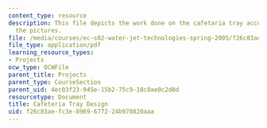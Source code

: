 ```yaml
---
content_type: resource
description: This file depicts the work done on the cafetaria tray accompanied with
  the pictures.
file: /media/courses/ec-s02-water-jet-technologies-spring-2005/f26c83aefc3e8969677224b970820aaa_MITEC_S02S05_cafe_tray.pdf
file_type: application/pdf
learning_resource_types:
- Projects
ocw_type: OCWFile
parent_title: Projects
parent_type: CourseSection
parent_uid: 4ec03f23-945e-15b2-75c9-18c8ae0c2d0d
resourcetype: Document
title: Cafeteria Tray Design
uid: f26c83ae-fc3e-8969-6772-24b970820aaa
---
```

